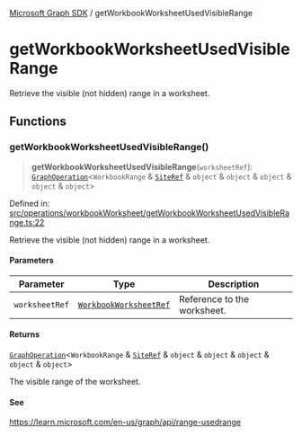 [Microsoft Graph SDK](README.md) / getWorkbookWorksheetUsedVisibleRange

# getWorkbookWorksheetUsedVisibleRange

Retrieve the visible (not hidden) range in a worksheet.

## Functions

### getWorkbookWorksheetUsedVisibleRange()

> **getWorkbookWorksheetUsedVisibleRange**(`worksheetRef`): [`GraphOperation`](GraphOperation.md#graphoperation)\<`WorkbookRange` & [`SiteRef`](Site-1.md#siteref) & `object` & `object` & `object` & `object` & `object`\>

Defined in: [src/operations/workbookWorksheet/getWorkbookWorksheetUsedVisibleRange.ts:22](https://github.com/Future-Secure-AI/microsoft-graph/blob/main/src/operations/workbookWorksheet/getWorkbookWorksheetUsedVisibleRange.ts#L22)

Retrieve the visible (not hidden) range in a worksheet.

#### Parameters

| Parameter | Type | Description |
| ------ | ------ | ------ |
| `worksheetRef` | [`WorkbookWorksheetRef`](WorkbookWorksheet-1.md#workbookworksheetref) | Reference to the worksheet. |

#### Returns

[`GraphOperation`](GraphOperation.md#graphoperation)\<`WorkbookRange` & [`SiteRef`](Site-1.md#siteref) & `object` & `object` & `object` & `object` & `object`\>

The visible range of the worksheet.

#### See

https://learn.microsoft.com/en-us/graph/api/range-usedrange
